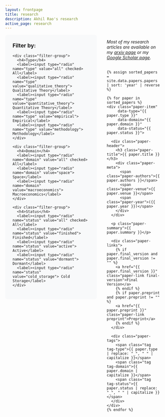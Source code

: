 ```yaml
---
layout: frontpage
title: research
description: Akhil Rao's research
active_page: research
---
```


<div class="research-container">
  <div class="research-filters">
    <h3>Filter by:</h3>
    
    <div class="filter-group">
      <h4>Type</h4>
      <label><input type="radio" name="type" value="all" checked> All</label>
      <label><input type="radio" name="type" value="qualitative_theory"> Qualitative Theory</label>
      <label><input type="radio" name="type" value="quantitative_theory"> Quantitative Theory</label>
      <label><input type="radio" name="type" value="empirical"> Empirical</label>
      <label><input type="radio" name="type" value="methodology"> Methodology</label>
    </div>
    
    <div class="filter-group">
      <h4>Domain</h4>
      <label><input type="radio" name="domain" value="all" checked> All</label>
      <label><input type="radio" name="domain" value="space"> Space</label>
      <label><input type="radio" name="domain" value="macroeconomics"> Macroeconomics</label>
    </div>
    
    <div class="filter-group">
      <h4>Status</h4>
      <label><input type="radio" name="status" value="all" checked> All</label>
      <label><input type="radio" name="status" value="finished"> Finished</label>
      <label><input type="radio" name="status" value="active"> Active</label>
      <label><input type="radio" name="status" value="dormant"> Dormant</label>
      <label><input type="radio" name="status" value="cold_storage"> Cold Storage</label>
    </div>
  </div>

  <div class="research-papers">
    <p class="research-intro">
      Most of my research articles are available on my <a href="https://arxiv.org/a/rao_a_1.html">arxiv page</a> or my <a href="https://scholar.google.com/citations?user=zYJ2IXQAAAAJ&hl=en">Google Scholar page</a>.
    </p>
    
    {% assign sorted_papers = site.data.papers.papers | sort: 'year' | reverse %}
    
    {% for paper in sorted_papers %}
    <div class="paper-item" 
         data-type="{{ paper.type }}" 
         data-domain="{{ paper.domain }}" 
         data-status="{{ paper.status }}">
      
      <div class="paper-header">
        <h3 class="paper-title">{{ paper.title }}</h3>
        <div class="paper-meta">
          <span class="paper-authors">{{ paper.authors }}</span>
          <span class="paper-venue">{{ paper.venue }}</span>
          <span class="paper-year">({{ paper.year }})</span>
        </div>
      </div>
      
      <p class="paper-summary">{{ paper.summary }}</p>
      
      <div class="paper-links">
        {% if paper.final_version and paper.final_version != "" %}
        <a href="{{ paper.final_version }}" class="paper-link final-version">Final Version</a>
        {% endif %}
        {% if paper.preprint and paper.preprint != "" %}
        <a href="{{ paper.preprint }}" class="paper-link preprint">Preprint</a>
        {% endif %}
      </div>
      
      <div class="paper-tags">
        <span class="tag tag-type">{{ paper.type | replace: "_", " " | capitalize }}</span>
        <span class="tag tag-domain">{{ paper.domain | capitalize }}</span>
        <span class="tag tag-status">{{ paper.status | replace: "_", " " | capitalize }}</span>
      </div>
    </div>
    {% endfor %}
  </div>
</div>

<style>
.research-container {
  display: flex;
  gap: 2rem;
  align-items: flex-start;
}

.research-filters {
  flex: 0 0 250px;
  background: #f8f9fa;
  padding: 1.5rem;
  border-radius: 8px;
  position: sticky;
  top: 2rem;
}

.research-filters h3 {
  margin-top: 0;
  margin-bottom: 1rem;
  font-size: 1.1rem;
}

.filter-group {
  margin-bottom: 1.5rem;
}

.filter-group h4 {
  margin: 0 0 0.5rem 0;
  font-size: 0.9rem;
  font-weight: 600;
  color: #555;
}

.filter-group label {
  display: block;
  margin-bottom: 0.3rem;
  font-size: 0.85rem;
  cursor: pointer;
}

.filter-group input[type="radio"] {
  margin-right: 0.5rem;
}

.research-papers {
  flex: 1;
  min-width: 0;
}

.research-intro {
  margin-bottom: 2rem;
  font-style: italic;
}

.paper-item {
  margin-bottom: 2rem;
  padding-bottom: 1.5rem;
  border-bottom: 1px solid #eee;
}

.paper-item:last-child {
  border-bottom: none;
}

.paper-header {
  margin-bottom: 0.5rem;
}

.paper-title {
  margin: 0 0 0.3rem 0;
  font-size: 1.1rem;
  line-height: 1.3;
}

.paper-meta {
  font-size: 0.9rem;
  color: #666;
}

.paper-authors {
  font-weight: 500;
}

.paper-venue {
  font-style: italic;
}

.paper-year {
  font-weight: 500;
}

.paper-summary {
  margin: 0.75rem 0;
  line-height: 1.5;
  color: #444;
}

.paper-links {
  margin: 0.75rem 0;
}

.paper-link {
  display: inline-block;
  margin-right: 1rem;
  padding: 0.3rem 0.8rem;
  color: white;
  text-decoration: none;
  border-radius: 4px;
  font-size: 0.8rem;
  transition: background-color 0.2s;
}

.paper-link:hover {
  color: white;
}

.paper-link.final-version {
  background: #28a745;
}

.paper-link.final-version:hover {
  background: #1e7e34;
}

.paper-link.preprint {
  background: #007bff;
}

.paper-link.preprint:hover {
  background: #0056b3;
}

.paper-tags {
  margin-top: 0.5rem;
}

.tag {
  display: inline-block;
  padding: 0.2rem 0.5rem;
  margin-right: 0.5rem;
  background: #e9ecef;
  color: #495057;
  border-radius: 12px;
  font-size: 0.7rem;
  font-weight: 500;
}

.tag-type { background: #d1ecf1; color: #0c5460; }
.tag-domain { background: #d4edda; color: #155724; }
.tag-status { background: #f8d7da; color: #721c24; }

/* Hide papers that don't match current filters */
.paper-item {
  display: block;
}

/* CSS-only filtering logic - Fixed structure */
.research-container:has(input[name="type"][value="qualitative_theory"]:checked) .paper-item:not([data-type="qualitative_theory"]),
.research-container:has(input[name="type"][value="quantitative_theory"]:checked) .paper-item:not([data-type="quantitative_theory"]),
.research-container:has(input[name="type"][value="empirical"]:checked) .paper-item:not([data-type="empirical"]),
.research-container:has(input[name="type"][value="methodology"]:checked) .paper-item:not([data-type="methodology"]),
.research-container:has(input[name="domain"][value="space"]:checked) .paper-item:not([data-domain="space"]),
.research-container:has(input[name="domain"][value="macroeconomics"]:checked) .paper-item:not([data-domain="macroeconomics"]),
.research-container:has(input[name="status"][value="finished"]:checked) .paper-item:not([data-status="finished"]),
.research-container:has(input[name="status"][value="active"]:checked) .paper-item:not([data-status="active"]),
.research-container:has(input[name="status"][value="dormant"]:checked) .paper-item:not([data-status="dormant"]),
.research-container:has(input[name="status"][value="cold_storage"]:checked) .paper-item:not([data-status="cold_storage"]) {
  display: none;
}

/* Responsive design */
@media (max-width: 768px) {
  .research-container {
    flex-direction: column;
  }
  
  .research-filters {
    position: static;
    flex: none;
  }
  
  .filter-group {
    margin-bottom: 1rem;
  }
  
  .filter-group label {
    display: inline-block;
    margin-right: 1rem;
    margin-bottom: 0.3rem;
  }
}
</style>

<script>
// JavaScript fallback for browsers that don't support :has() selector
document.addEventListener('DOMContentLoaded', function() {
  const filters = document.querySelectorAll('input[type="radio"]');
  const papers = document.querySelectorAll('.paper-item');
  
  function filterPapers() {
    const typeFilter = document.querySelector('input[name="type"]:checked').value;
    const domainFilter = document.querySelector('input[name="domain"]:checked').value;
    const statusFilter = document.querySelector('input[name="status"]:checked').value;
    
    papers.forEach(paper => {
      const paperType = paper.getAttribute('data-type');
      const paperDomain = paper.getAttribute('data-domain');
      const paperStatus = paper.getAttribute('data-status');
      
      const typeMatch = typeFilter === 'all' || paperType === typeFilter;
      const domainMatch = domainFilter === 'all' || paperDomain === domainFilter;
      const statusMatch = statusFilter === 'all' || paperStatus === statusFilter;
      
      if (typeMatch && domainMatch && statusMatch) {
        paper.style.display = 'block';
      } else {
        paper.style.display = 'none';
      }
    });
  }
  
  filters.forEach(filter => {
    filter.addEventListener('change', filterPapers);
  });
});
</script>